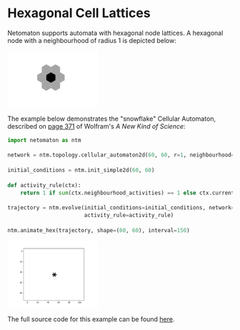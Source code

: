 # Hexagonal Cell Lattices

Netomaton supports automata with hexagonal node lattices. A hexagonal
node with a neighbourhood of radius 1 is depicted below:

<img src="../../resources/hexagon.png" width="40%"/>

The example below demonstrates the "snowflake" Cellular Automaton,
described on [page 371](https://www.wolframscience.com/nks/p371--the-growth-of-crystals/)
of Wolfram's *A New Kind of Science*:

```python
import netomaton as ntm

network = ntm.topology.cellular_automaton2d(60, 60, r=1, neighbourhood="Hex")

initial_conditions = ntm.init_simple2d(60, 60)

def activity_rule(ctx):
    return 1 if sum(ctx.neighbourhood_activities) == 1 else ctx.current_activity

trajectory = ntm.evolve(initial_conditions=initial_conditions, network=network, timesteps=31,
                        activity_rule=activity_rule)

ntm.animate_hex(trajectory, shape=(60, 60), interval=150)
```

<img src="../../resources/snowflake.gif" width="40%"/>

The full source code for this example can be found [here](hexagonal_ca_demo.py).
